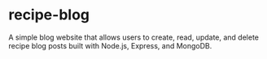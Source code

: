 # recipe-blog
A simple blog website that allows users to create, read, update, and delete recipe blog posts built with Node.js, Express, and MongoDB.
